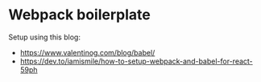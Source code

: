 # Webpack boilerplate

Setup using this blog:

-   https://www.valentinog.com/blog/babel/
-   https://dev.to/iamismile/how-to-setup-webpack-and-babel-for-react-59ph
